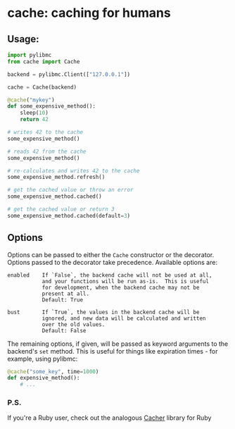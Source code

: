 # cache: caching for humans

## Usage:

``` python
import pylibmc
from cache import Cache

backend = pylibmc.Client(["127.0.0.1"])

cache = Cache(backend)

@cache("mykey")
def some_expensive_method():
    sleep(10)
    return 42

# writes 42 to the cache
some_expensive_method()

# reads 42 from the cache
some_expensive_method()

# re-calculates and writes 42 to the cache
some_expensive_method.refresh()

# get the cached value or throw an error
some_expensive_method.cached()

# get the cached value or return 3
some_expensive_method.cached(default=3)
```

## Options

Options can be passed to either the `Cache` constructor or the decorator.  Options passed to the decorator take precedence.  Available options are:

    enabled    If `False`, the backend cache will not be used at all,
               and your functions will be run as-is.  This is useful
               for development, when the backend cache may not be
               present at all.
               Default: True

    bust       If `True`, the values in the backend cache will be
               ignored, and new data will be calculated and written
               over the old values.
               Default: False

The remaining options, if given, will be passed as keyword arguments to the backend's `set` method.  This is useful for things like expiration times - for example, using pylibmc:

``` python
@cache("some_key", time=1000)
def expensive_method():
    # ...
```

### P.S.

If you're a Ruby user, check out the analogous [Cacher][] library for Ruby

[Cacher]: https://github.com/jayferd/cacher
